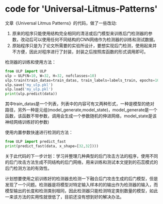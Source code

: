 # code for 'Universal-Litmus-Patterns'
文章《Universal Litmus Patterns》的代码，做了一些改动:
1. 原来的程序只能使用结构完全相同的清洁或后门模型来训练后门检测器的参数，改动后可以使用任何不同结构的CNN网络作为检测器的训练和测试数据。
2. 原始程序只是为了论文所需要的实验所设计，要想实现后门检测，使用起来并不方便，因此对程序进行了封装，封装之后按照库函数的形式调用即可。

检测器的训练和使用方法：
```python
from ULP import ULP
ulp = ULP(N=10, W=32, H=32, nofclasses=10)
ulp.train(train_datas=train_datas, train_labels=labels_train, epochs=100)
ulp.save('my_ulp.pkl')
ulp.load('my_ulp.pkl')
print(ulp.predict(data))
```
其中train_datas是一个列表，列表中的内容可有又两种形式，一种是模型的绝对路径，另外一种是元组(model_generate,model_state)，model_generate是一个函数，该函数不带参数，调用会生成一个参数随机的伸进网络，model_state是该神经网络训练好的参数)  
  
使用内置参数快速进行检测的方法：
```python
from ULP import predict_fast
print(predict_fast(data, x_shape=[32,32])))
```

关于此代码的下一步计划：学习并整理几种典型的后门攻击方法的程序，使用不同的后门攻击方法生成不同结构的后门网络，用来训练和测试本文提到的石蕊模式的后门检测方法的有效性。

计划想要使用之前训练好的检测器去检测一下融合后门攻击生成的后门模型，但是发现了一个问题。检测器是将模型对特定输入样本的的输出作为检测器的输入，而模型输出的长度和检测类别相同，因此检测器只能检测特定类别数量的模型，如此一来该方法的实用性就很低了，目前还没有想到好的解决办法。

